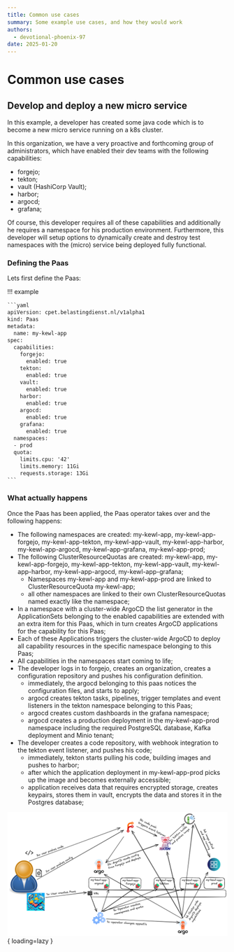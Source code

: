 ```yaml
---
title: Common use cases
summary: Some example use cases, and how they would work
authors:
  - devotional-phoenix-97
date: 2025-01-20
---
```


# Common use cases

## Develop and deploy a new micro service

In this example, a developer has created some java code which is to become a new
micro service running on a k8s cluster.

In this organization, we have a very proactive and forthcoming group of administrators,
which have enabled their dev teams with the following capabilities:

- forgejo;
- tekton;
- vault (HashiCorp Vault);
- harbor;
- argocd;
- grafana;

Of course, this developer requires all of these capabilities and additionally he
requires a namespace for his production environment. Furthermore, this developer
will setup options to dynamically create and destroy test namespaces with the (micro)
service being deployed fully functional.

### Defining the Paas

Lets first define the Paas:

!!! example

    ```yaml
    apiVersion: cpet.belastingdienst.nl/v1alpha1
    kind: Paas
    metadata:
      name: my-kewl-app
    spec:
      capabilities:
        forgejo:
          enabled: true
        tekton:
          enabled: true
        vault:
          enabled: true
        harbor:
          enabled: true
        argocd:
          enabled: true
        grafana:
          enabled: true
      namespaces:
      - prod
      quota:
        limits.cpu: '42'
        limits.memory: 11Gi
        requests.storage: 13Gi
    ```

### What actually happens

Once the Paas has been applied, the Paas operator takes over and the following happens:

- The following namespaces are created: my-kewl-app, my-kewl-app-forgejo, my-kewl-app-tekton,
  my-kewl-app-vault, my-kewl-app-harbor, my-kewl-app-argocd, my-kewl-app-grafana, my-kewl-app-prod;
- The following ClusterResourceQuotas are created: my-kewl-app, my-kewl-app-forgejo,
  my-kewl-app-tekton, my-kewl-app-vault, my-kewl-app-harbor, my-kewl-app-argocd, my-kewl-app-grafana;
    - Namespaces my-kewl-app and my-kewl-app-prod are linked to ClusterResourceQuota my-kewl-app;
    - all other namespaces are linked to their own ClusterResourceQuotas named exactly like the namespace;
- In a namespace with a cluster-wide ArgoCD the list generator in the ApplicationSets
  belonging to the enabled capabilities are extended with an extra item for this Paas,
  which in turn creates ArgoCD applications for the capability for this Paas;
- Each of these Applications triggers the cluster-wide ArgoCD to deploy all capability
  resources in the specific namespace belonging to this Paas;
- All capabilities in the namespaces start coming to life;
- The developer logs in to forgejo, creates an organization, creates a configuration
  repository and pushes his configuration definition.
    - immediately, the argocd belonging to this paas notices the configuration files,
      and starts to apply;
    - argocd creates tekton tasks, pipelines, trigger templates and event listeners in
      the tekton namespace belonging to this Paas;
    - argocd creates custom dashboards in the grafana namespace;
    - argocd creates a production deployment in the my-kewl-app-prod namespace including
      the required PostgreSQL database, Kafka deployment and Minio tenant;
- The developer creates a code repository, with webhook integration to the tekton event
  listener, and pushes his code;
    - immediately, tekton starts pulling his code, building images and pushes to harbor;
    - after which the application deployment in my-kewl-app-prod picks up the image and becomes externally accessible;
    - application receives data that requires encrypted storage, creates keypairs, stores
      them in vault, encrypts the data and stores it in the Postgres database;

![Graphical representation](./use-case1.png){ loading=lazy }
